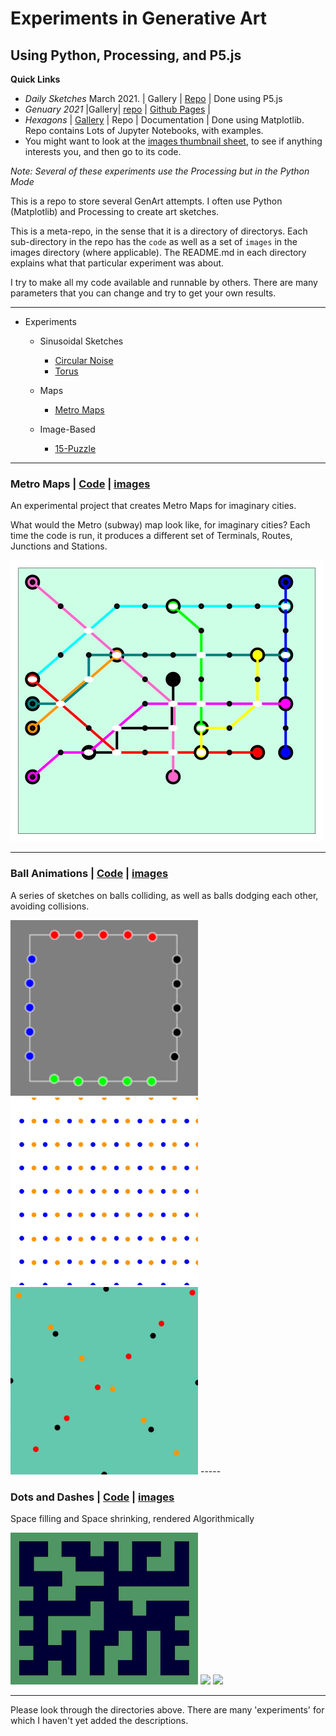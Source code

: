 
# Experiments in Generative Art
## Using Python, Processing, and P5.js

**Quick Links**
- *Daily Sketches* March 2021. | Gallery | [Repo](https://github.com/Ram-N/generative_art/tree/main/daily_sketches) | Done using P5.js
- *Genuary 2021* |Gallery| [repo](https://github.com/Ram-N/Genuary_2021) | [Github Pages](https://ram-n.github.io/Genuary_2021/) |
- *Hexagons* | [Gallery](https://ram-n.github.io/hexagons-gallery/) | Repo | Documentation | Done using Matplotlib. Repo contains Lots of Jupyter Notebooks, with examples.
- You might want to look at the [images thumbnail sheet](https://github.com/Ram-N/generative_art/blob/main/docs/contact_sheet.md), to see if anything interests you, and then go to its code.

*Note: Several of these experiments use the Processing but in the Python Mode*

This is a repo to store several GenArt attempts. I often use Python (Matplotlib) and Processing to create art sketches.

This is a meta-repo, in the sense that it is a directory of directorys. Each sub-directory in the repo has the `code` as well as a set of `images` in the images directory (where applicable). The README.md in each directory
explains what that particular experiment was about.

I try to make all my code available and runnable by others. There are many parameters that you can change and try to get your own results.

-----

- Experiments

    - Sinusoidal Sketches
        - [Circular Noise](#Circular-Noise)
        - [Torus](#Torus)

    - Maps
        - [Metro Maps](#Metro-Maps)

    - Image-Based 
        - [15-Puzzle](#15-puzzle)


-----


### Metro Maps | [Code](/metro_maps) | [images](metro_maps/images)

An experimental project that creates Metro Maps for imaginary cities.

What would the Metro (subway) map look like, for imaginary cities? Each time the code is run, it produces a
different set of Terminals, Routes, Junctions and Stations.

<img src="metro_maps/images/mm_5.jpg" width="500">

-----

### Ball Animations | [Code](/ball_animations) | [images](ball_animations/images)

A series of sketches on balls colliding, as well as balls dodging each other, avoiding collisions.

<img src="ball_animations/trapeze_balls/images/trapeze_loop.gif" width="300">

<img src="ball_animations/ball_crossings/images/balls_blue_orange.gif" width="300">

<img src="ball_animations/ball_crossings/images/pinballs_steady.gif" width="300">
-----

### Dots and Dashes | [Code](/dots_and_dashes) | [images](dots_and_dashes/images)

Space filling and Space shrinking, rendered Algorithmically

<img src="dots_and_dashes/images/BW_41.jpg" width="300">
<img src="dots_and_dashes/images/BW_1.gif" width="300">
<img src="dots_and_dashes/images/BW_2.gif" width="300">

-----

Please look through the directories above. There are many 'experiments' for which I haven't yet added the descriptions.
